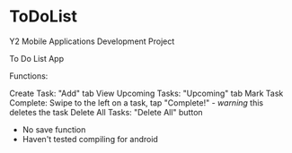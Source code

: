 # ToDoList
Y2 Mobile Applications Development Project

To Do List App

Functions:

Create Task: "Add" tab
View Upcoming Tasks: "Upcoming" tab
Mark Task Complete: Swipe to the left on a task, tap "Complete!" - *warning* this deletes the task
Delete All Tasks: "Delete All" button

- No save function
- Haven't tested compiling for android
